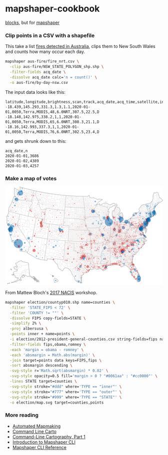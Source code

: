 # mapshaper-cookbook

[blocks](https://bost.ocks.org/mike/example/), but for [mapshaper](https://mapshaper.org/)

### Clip points in a CSV with a shapefile

This take a list [fires detected in Australia](https://blocks.roadtolarissa.com/1wheel/46874895034f5bded13c97097bf25a83), clips them to New South Wales and counts how many occur each day. 

```bash
mapshaper aus-fire/fire_nrt.csv \
  -clip aus-fire/NSW_STATE_POLYGON_shp.shp \
  -filter-fields acq_date \
  -dissolve acq_date calc='n = count()' \
  -o aus-fire/by-day-nsw.csv
```

The input data looks like this:

```csv
latitude,longitude,brightness,scan,track,acq_date,acq_time,satellite,instrument,confidence,version,bright_t31,frp,daynight
-18.439,145.293,331.3,1.3,1.1,2020-01-01,0050,Terra,MODIS,48,6.0NRT,307.5,22.5,D
-18.148,142.975,338.2,1,1,2020-01-01,0050,Terra,MODIS,65,6.0NRT,308.3,21.1,D
-18.16,142.993,337.3,1,1,2020-01-01,0050,Terra,MODIS,76,6.0NRT,302.5,23.4,D
```

and gets shrunk down to this:

```csv
acq_date,n
2020-01-01,3686
2020-01-02,4389
2020-01-03,4257
```

### Make a map of votes

![map](election/map.svg)

From Mattew Bloch's [2017 NACIS](https://www.youtube.com/watch?v=X-CGAS4YaPA) workshop.

```bash
mapshaper election/countyp010.shp name=counties \
  -filter 'STATE_FIPS < 72' \
  -filter 'COUNTY != ""' \
  -dissolve FIPS copy-fields=STATE \
  -simplify 2% \
  -proj albersusa \
  -points inner + name=points \
  -i election/2012-president-general-counties.csv string-fields=fips name=data \
  -filter-fields fips,obama,romney \
  -each 'margin = obama - romney' \
  -each 'absmargin = Math.abs(margin)' \
  -join target=points data keys=FIPS,fips \
  -sort absmargin descending \
  -svg-style r='Math.sqrt(absmargin) * 0.02' \
  -svg-style opacity=0.5 fill='margin > 0 ? "#0061aa" : "#cc0000"' \
  -lines STATE target=counties \
  -svg-style stroke="#ddd" where='TYPE == "inner"' \
  -svg-style stroke="#777" where='TYPE == "outer"' \
  -svg-style stroke="#999" where='TYPE == "STATE"' \
  -o election/map.svg target=counties,points
```

### More reading

- [Automated Mapmaking](https://docs.google.com/presentation/d/1ghiHjKNqx_76HtwtpmsDZ_QE738oRmB_t6yielloRFU/edit#slide=id.g630b784938_0_135)
- [Command Line Carto](https://docs.google.com/presentation/d/1VJ8mf3n6qP4urJI7LsfdZcoDHcz4DNy6h3PQbfJ4lXM/edit#slide=id.p)
- [Command-Line Cartography, Part 1](https://medium.com/@mbostock/command-line-cartography-part-1-897aa8f8ca2c)
- [Introduction to Mapshaper CLI](https://github.com/mbloch/mapshaper/wiki/Introduction-to-the-Command-Line-Tool)
- [Mapshaper CLI Reference](https://github.com/mbloch/mapshaper/wiki/Command-Reference)
